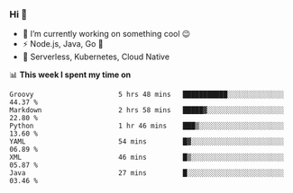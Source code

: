 ### Hi 👋

<!--
**nodejh/nodejh** is a ✨ _special_ ✨ repository because its `README.md` (this file) appears on your GitHub profile.

Here are some ideas to get you started:

- 🔭 I’m currently working on ...
- 🌱 I’m currently learning ...
- 👯 I’m looking to collaborate on ...
- 🤔 I’m looking for help with ...
- 💬 Ask me about ...
- 📫 How to reach me: ...
- 😄 Pronouns: ...
- ⚡ Fun fact: ...
-->

- 🔭 I’m currently working on something cool :wink:
- ⚡ Node.js, Java, Go :thought_balloon:
- 🤖 Serverless, Kubernetes, Cloud Native

📊 **This week I spent my time on**

<!--START_SECTION:waka-->

```text
Groovy                     5 hrs 48 mins   ███████████░░░░░░░░░░░░░░   44.37 %
Markdown                   2 hrs 58 mins   █████▓░░░░░░░░░░░░░░░░░░░   22.80 %
Python                     1 hr 46 mins    ███▒░░░░░░░░░░░░░░░░░░░░░   13.60 %
YAML                       54 mins         █▓░░░░░░░░░░░░░░░░░░░░░░░   06.89 %
XML                        46 mins         █▒░░░░░░░░░░░░░░░░░░░░░░░   05.87 %
Java                       27 mins         █░░░░░░░░░░░░░░░░░░░░░░░░   03.46 %
```

<!--END_SECTION:waka-->


<!--
:traffic_light: **Visitors**

![visitors](https://visitor-badge.glitch.me/badge?page_id=nodejh.nodejh)
-->
